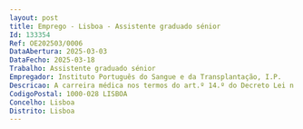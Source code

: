 ```yaml
--- 
layout: post
title: Emprego - Lisboa - Assistente graduado sénior
Id: 133354
Ref: OE202503/0006
DataAbertura: 2025-03-03
DataFecho: 2025-03-18
Trabalho: Assistente graduado sénior
Empregador: Instituto Português do Sangue e da Transplantação, I.P.
Descricao: A carreira médica nos termos do art.º 14.º do Decreto Lei n.º 177  2009, 4 de agosto, na sua redação atual, corresponde o grau 3 de complexidade funcional.O posto de trabalho caracteriza se pelo exercício de funções na carreira especial médica e categoria de assistente graduado sénior na especialidade de Imunohemoterapia, com o conteúdo funcional descrito no art.º 13.º do Decreto Lei n.º 177  2009, 4 de agosto, na sua redação atual.Na Coordenação Nacional do Sangue e da Medicina Transfusional, nomeadamente Planear, programar e avaliar o trabalho da respetiva unidade, serviço ou departamento Assumir a responsabilidade pelas atividades de formação e de desenvolvimento profissional contínuo dos médicos da sua unidade, serviço ou departamento ou das atribuições de formação médica da instituição, quando designado Elaborar, promover ou apoiar a concretização de projetos de desenvolvimento técnico científico, institucional, de qualidade e de inovação, que mobilizem e envolvam o conjunto da equipa profissional em que esteja integrado Participar em júris de concursos para todos os graus e categorias da carreira médica.
CodigoPostal: 1000-028 LISBOA
Concelho: Lisboa
Distrito: Lisboa
--- 
```

